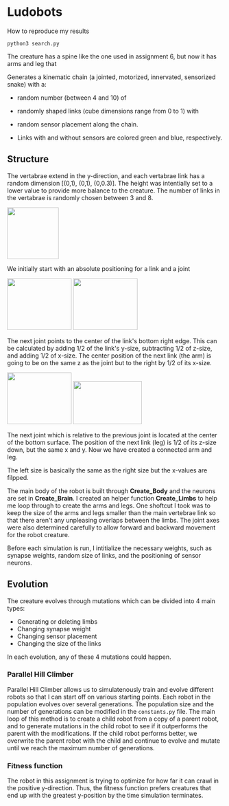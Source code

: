 # Ludobots
How to reproduce my results
```
python3 search.py
```

The creature has a spine like the one used in assignment 6, but now it has arms and leg that 

Generates a kinematic chain (a jointed, motorized, innervated, sensorized snake) with a:

 - random number (between 4 and 10) of

 - randomly shaped links (cube dimensions range from 0 to 1) with

 - random sensor placement along the chain.
 
 - Links with and without sensors are colored green and blue, respectively.
 
 ## Structure
 The vertabrae extend in the y-direction, and each vertabrae link has a random dimension [(0,1), (0,1), (0,0.3)]. The height was intentially set to a lower value to provide more balance to the creature. The number of links in the vertabrae is randomly chosen between 3 and 8. 
 
<img src="https://user-images.githubusercontent.com/57846202/221871750-2e387886-0d08-4ac6-8da5-c2dcba6fb66e.jpg" width="120" height="120">

We initially start with an absolute positioning for a link and a joint

<img src="https://user-images.githubusercontent.com/57846202/221871752-9a090dc3-1ef1-4df4-b7b0-961435029ed9.jpg" width="150" height="120">
<img src="https://user-images.githubusercontent.com/57846202/221871753-2f06334f-32a0-480f-af71-15362c753944.jpg" width="150" height="120">

The next joint points to the center of the link's bottom right edge. This can be calculated by adding 1/2 of the link's y-size, subtracting 1/2 of z-size, and adding 1/2 of x-size. The center position of the next link (the arm) is going to be on the same z as the joint but to the right by 1/2 of its x-size.

<img src="https://user-images.githubusercontent.com/57846202/221871755-d47436d7-7b62-4e6f-bf5a-f7296d4a053a.jpg" width="150" height="120">
<img src="https://user-images.githubusercontent.com/57846202/221871758-0727fe8d-80be-41f7-88a7-c8df092b6223.jpg" width="160" height="100">

The next joint which is relative to the previous joint is located at the center of the bottom surface. The position of the next link (leg) is 1/2 of its z-size down, but the same x and y. Now we have created a connected arm and leg.

The left size is basically the same as the right size but the x-values are filpped.

The main body of the robot is built through **Create_Body** and the neurons are set in **Create_Brain**.
I created an helper function **Create_Limbs** to help me loop through to create the arms and legs. 
One shoftcut I took was to keep the size of the arms and legs smaller than the main vertebrae link so that there aren't any unpleasing overlaps between the limbs. The joint axes were also determined carefully to allow forward and backward movement for the robot creature.

Before each simulation is run, I intitialize the necessary weights, such as synapse weights, random size of links, and the positioning of sensor neurons.

## Evolution
The creature evolves through mutations which can be divided into 4 main types:
- Generating or deleting limbs
- Changing synapse weight
- Changing sensor placement
- Changing the size of the links

In each evolution, any of these 4 mutations could happen. 

### Parallel Hill Climber
Parallel Hill Climber allows us to simulatenously train and evolve different robots so that I can start off on various starting points. Each robot in the population evolves over several generations. The population size and the number of generations can be modified in the `constants.py` file. The main loop of this method is to create a child robot from a copy of a parent robot, and to generate mutations in the child robot to see if it outperforms the parent with the modifications. If the child robot performs better, we overwrite the parent robot with the child and continue to evolve and mutate until we reach the maximum number of generations.

### Fitness function
The robot in this assignment is trying to optimize for how far it can crawl in the positive y-direction. Thus, the fitness function prefers creatures that end up with the greatest y-position by the time simulation terminates.

